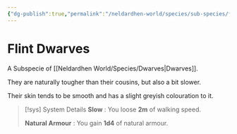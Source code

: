 ```yaml
---
{"dg-publish":true,"permalink":"/neldardhen-world/species/sub-species/flint-dwarves/"}
---
```


# Flint Dwarves
A Subspecie of [[Neldardhen World/Species/Dwarves\|Dwarves]].

They are naturally tougher than their cousins, but also a bit slower.

Their skin tends to be smooth and has a slight greyish colouration to it.

> [!sys] System Details
> **Slow** : You loose **2m** of walking speed.
> 
> **Natural Armour** : You gain **1d4** of natural armour.